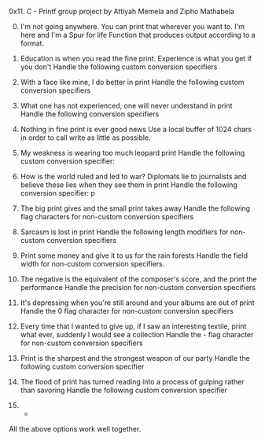 0x11. C - Printf group project by Attiyah Memela and Zipho Mathabela

0. I'm not going anywhere. You can print that wherever you want to.
 I'm here and I'm a Spur for life
Function that produces output according to a format.

1. Education is when you read the fine print.
 Experience is what you get if you don't
Handle the following custom conversion specifiers

2. With a face like mine, I do better in print
Handle the following custom conversion specifiers

3. What one has not experienced, one will never understand in print 
Handle the following conversion specifiers

4. Nothing in fine print is ever good news 
Use a local buffer of 1024 chars in order to call write as little as possible.

5. My weakness is wearing too much leopard print 
Handle the following custom conversion specifier:

6. How is the world ruled and led to war? 
Diplomats lie to journalists and believe these lies when they see them in print 
Handle the following conversion specifier: p

7. The big print gives and the small print takes away 
Handle the following flag characters for non-custom conversion specifiers

8. Sarcasm is lost in print 
Handle the following length modifiers for non-custom conversion specifiers

9. Print some money and give it to us for the rain forests 
Handle the field width for non-custom conversion specifiers.

10. The negative is the equivalent of the composer's score, and the print the performance 
Handle the precision for non-custom conversion specifiers

11. It's depressing when you're still around and your albums are out of print 
Handle the 0 flag character for non-custom conversion specifiers

12. Every time that I wanted to give up, if I saw an interesting textile, print what ever, 
suddenly I would see a collection 
Handle the - flag character for non-custom conversion specifiers

13. Print is the sharpest and the strongest weapon of our party 
Handle the following custom conversion specifier

14. The flood of print has turned reading into a process of gulping rather than savoring 
Handle the following custom conversion specifier

15. * 
All the above options work well together.
